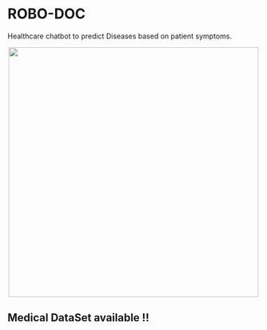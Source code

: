 # ROBO-DOC
Healthcare chatbot to predict Diseases based on patient symptoms.
<br>
<p align="center">
  <img src="screens\prediction.png" width="500" >
</p>

Medical DataSet available !!
---- 
